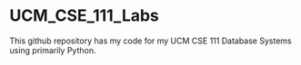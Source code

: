 # UCM_CSE_111_Labs
This github repository has my code for my UCM CSE 111 Database Systems using primarily Python.
